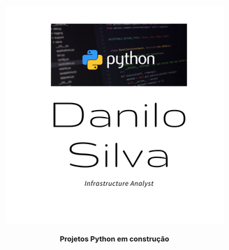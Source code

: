 <p align="center">
 <img src ="https://github.com/Danilo282/python-port/blob/main/Python-project.png" />
</p>


<h3 align="center">
  Projetos Python em construção
</h3>

